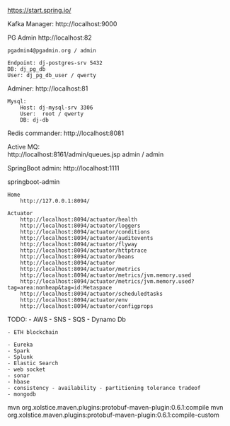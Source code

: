 

https://start.spring.io/


Kafka Manager:
    http://localhost:9000
    
PG Admin
    http://localhost:82
    
    pgadmin4@pgadmin.org / admin
    
    Endpoint: dj-postgres-srv 5432
    DB: dj_pg_db
    User: dj_pg_db_user / qwerty    
    
Adminer: 
    http://localhost:81   
    
    Mysql:
        Host: dj-mysql-srv 3306
        User:  root / qwerty 
        DB: dj-db

Redis commander: 
    http://localhost:8081      
    
Active MQ:     
    http://localhost:8161/admin/queues.jsp
    admin / admin  
    
    
SpringBoot admin:
    http://localhost:1111    
    

springboot-admin 

    Home 
        http://127.0.0.1:8094/

    Actuator     
        http://localhost:8094/actuator/health    
        http://localhost:8094/actuator/loggers
        http://localhost:8094/actuator/conditions
        http://localhost:8094/actuator/auditevents
        http://localhost:8094/actuator/flyway
        http://localhost:8094/actuator/httptrace
        http://localhost:8094/actuator/beans
        http://localhost:8094/actuator
        http://localhost:8094/actuator/metrics
        http://localhost:8094/actuator/metrics/jvm.memory.used
        http://localhost:8094/actuator/metrics/jvm.memory.used?tag=area:nonheap&tag=id:Metaspace
        http://localhost:8094/actuator/scheduledtasks
        http://localhost:8094/actuator/env
        http://localhost:8094/actuator/configprops
        
        
        
TODO: 
    - AWS 
        - SNS
        - SQS
        - Dynamo Db
        
    - ETH blockchain
        
    - Eureka    
    - Spark             
    - Splunk
    - Elastic Search    
    - web socket
    - sonar
    - hbase
    - consistency - availability - partitioning tolerance tradeof 
    - mongodb
    
    
    
    
mvn org.xolstice.maven.plugins:protobuf-maven-plugin:0.6.1:compile
mvn org.xolstice.maven.plugins:protobuf-maven-plugin:0.6.1:compile-custom